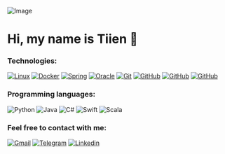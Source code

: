 ![Image](https://i.postimg.cc/dVx7SB8j/1365710-pixel-buildings-artist-artwork-digital-art-hd.png)

# Hi, my name is Tiien 👋

### Technologies:

[![Linux](https://img.shields.io/badge/-Linux-000?&logo=Linux)]()
[![Docker](https://img.shields.io/badge/-Docker-000?&logo=Docker)]()
[![Spring](https://img.shields.io/badge/-Spring-000?&logo=Spring)]()
[![Oracle](https://img.shields.io/badge/-Oracle-000?&logo=Oracle)]()
[![Git](https://img.shields.io/badge/-Git-000?&logo=Git)]()
[![GitHub](https://img.shields.io/badge/-GitHub-000?&logo=GitHub)]()
[![GitHub](https://img.shields.io/badge/-Android_Studio-000?&logo=Android-Studio)]()
[![GitHub](https://img.shields.io/badge/-Xcode-000?&logo=Xcode)]()

### Programming languages:

![Python](https://img.shields.io/badge/python-3670A0?style=for-the-badge&logo=python&logoColor=ffdd54)
![Java](https://img.shields.io/badge/java-%23ED8B00.svg?style=for-the-badge&logo=openjdk&logoColor=white)
![C#](https://img.shields.io/badge/c%23-%23239120.svg?style=for-the-badge&logo=c-sharp&logoColor=white)
![Swift](https://img.shields.io/badge/swift-F54A2A?style=for-the-badge&logo=swift&logoColor=white)
![Scala](https://img.shields.io/badge/scala-%23DC322F.svg?style=for-the-badge&logo=scala&logoColor=white)

### Feel free to contact with me:

[![Gmail](https://img.shields.io/badge/-tmai2218@gmail.com-000?&logo=Gmail)](mailto:tmai2218@gmail.com)
[![Telegram](https://img.shields.io/badge/-Telegram-000?&logo=Telegram)](https://t.me/MaiMax)
[![Linkedin](https://img.shields.io/badge/-Linkedin-000?&logo=Linkedin)](https://www.linkedin.com/in/tiien-noanh-mai-6611241a8/)
